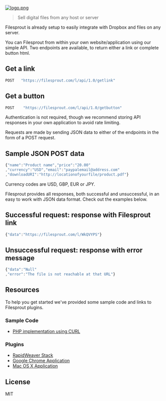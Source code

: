  [![logo.png][5]][6]

 > Sell digital files from any host or server
 
 Filesprout is already setup to easily integrate with Dropbox and files on any server. 

 You can Filesprout from within your own website/application using our simple API. Two endpoints are available, to return either a link or complete button html.

 
## Get a link
 
 ```js
 POST	"https://filesprout.com/l/api/1.0/getlink"
 ```

## Get a button
 
 ```js
POST	"https://filesprout.com/l/api/1.0/getbutton"
 ```
 
 Authentication is not required, though we recommend storing API responses in your own application to avoid rate limiting.
 
 Requests are made by sending JSON data to either of the endpoints in the form of a POST request.
 
## Sample JSON POST data
 
 ```js
 {"name":"Product name","price":"20.00"
 ,"currency":"USD","email":"paypalemail@address.com"
 ,"downloadURI":"http://locationofyourfile/product.pdf"}
 ```
 
 Currency codes are USD, GBP, EUR or JPY.
 
 Filesprout provides all responses, both successful and unsuccessful, in an easy to work with JSON data format. Check out the examples below.
 
## Successful request: response with Filesprout link
 
 ```js
 {"data":"https://filesprout.com/l/WkQVYPS"}
 ```

## Unsuccessful request: response with error message
 
 ```js
 {"data":"Null"
 ,"error":"The file is not reachable at that URL"}
 ```

## Resources 
 
 To help you get started we've provided some sample code and links to Filesprout plugins.
 
### Sample Code
 
 - [PHP implementation using CURL][1]

### Plugins
 
 - [RapidWeaver Stack][2]
 - [Google Chrome Application][3]
 - [Mac OS X Application][4]
  
## License
 
 MIT
 
 [1]: https://github.com/yuzoolcode/filesprout-api/blob/master/php-curl.php
 [2]: https://www.yuzoolthemes.com/themes/filesprout/
 [3]: https://chrome.google.com/webstore/detail/filesprout/janifcmcpcenddbcklkdnddgpahodnaa
 [4]: http://www.macupdate.com/app/mac/55160/filesprout
 [5]: https://github.com/yuzoolcode/filesprout-api/blob/master/resources/logo.png
 [6]: https://filesprout.com/l/